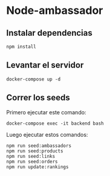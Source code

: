 # Node-ambassador

## Instalar dependencias

```terminal
npm install
```

## Levantar el servidor

```terminal
docker-compose up -d
```

## Correr los seeds

Primero ejecutar este comando:

```terminal
docker-compose exec -it backend bash
```

Luego ejecutar estos comandos:

```
npm run seed:ambassadors
npm run seed:products
npm run seed:links
npm run seed:orders
npm run update:rankings
```
